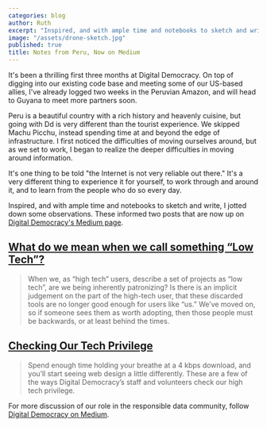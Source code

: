 ```yaml
---
categories: blog
author: Ruth
excerpt: "Inspired, and with ample time and notebooks to sketch and write, I jotted down some observations. These informed two posts that are now up on Digital Democracy's Medium page."
image: "/assets/drone-sketch.jpg"
published: true
title: Notes from Peru, Now on Medium
---
```


It's been a thrilling first three months at Digital Democracy. On top of digging into our existing code base and meeting some of our US-based allies, I've already logged two weeks in the Peruvian Amazon, and will head to Guyana to meet more partners soon.

Peru is a beautiful country with a rich history and heavenly cuisine, but going with Dd is very different than the tourist experience. We skipped Machu Picchu, instead spending time at and beyond the edge of infrastructure. I first noticed the difficulties of moving ourselves around, but as we set to work, I began to realize the deeper difficulties in moving around information.

It's one thing to be told "the Internet is not very reliable out there." It's a very different thing to experience it for yourself, to work through and around it, and to learn from the people who do so every day.

Inspired, and with ample time and notebooks to sketch and write, I jotted down some observations. These informed two posts that are now up on [Digital Democracy's Medium page](https://medium.com/@DigiDem).

## [What do we mean when we call something “Low Tech”?](https://medium.com/@DigiDem/what-do-we-mean-when-we-call-something-low-tech-360bed35ce98#.jg5gnfxie)

> When we, as “high tech” users, describe a set of projects as “low tech”, are we being inherently patronizing? Is there is an implicit judgement on the part of the high-tech user, that these discarded tools are no longer good enough for users like “us.” We’ve moved on, so if someone sees them as worth adopting, then those people must be backwards, or at least behind the times.

## [Checking Our Tech Privilege](https://medium.com/@DigiDem/checking-our-tech-privilege-fdaf8c750179#.jjx2hm6bf)

> Spend enough time holding your breathe at a 4 kbps download, and you’ll start seeing web design a little differently. These are a few of the ways Digital Democracy’s staff and volunteers check our high tech privilege.

For more discussion of our role in the responsible data community, follow [Digital Democracy on Medium](https://medium.com/@DigiDem).
